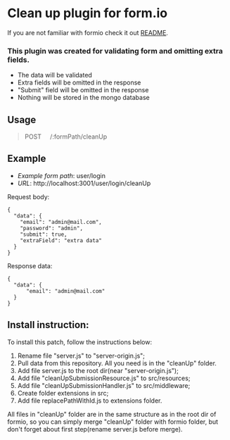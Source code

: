 &nbsp;
# Clean up plugin for form.io
If you are not familiar with formio check it out [README](https://github.com/formio/formio).

### This plugin was created for validating form and omitting extra fields.

* The data will be validated
* Extra fields will be omitted in the response
* "Submit" field will be omitted in the response
* Nothing will be stored in the mongo database

## Usage

>POST     /:formPath/cleanUp

## Example
* *Example form path*: user/login
* *URL*: http://localhost:3001/user/login/cleanUp

Request body:
```
{
  "data": {
    "email": "admin@mail.com",
    "password": "admin",
    "submit": true,
    "extraField": "extra data"
  }
}
```
Response data:
```
{
  "data": {
      "email": "admin@mail.com"
  }
}
```




## Install instruction:

To install this patch, follow the instructions below:

1. Rename file "server.js" to "server-origin.js";
2. Pull data from this repository. All you need is in the "cleanUp" folder.
3. Add file server.js to the root dir(near "server-origin.js");
4. Add file "cleanUpSubmissionResource.js" to src/resources;
5. Add file "cleanUpSubmissionHandler.js" to src/middleware;
6. Create folder extensions in src;
7. Add file replacePathWithId.js to extensions folder.

All files in "cleanUp" folder are in the same structure as in the root dir of formio, so you can simply merge "cleanUp" folder with formio folder, but don't forget about first step(rename server.js before merge).
